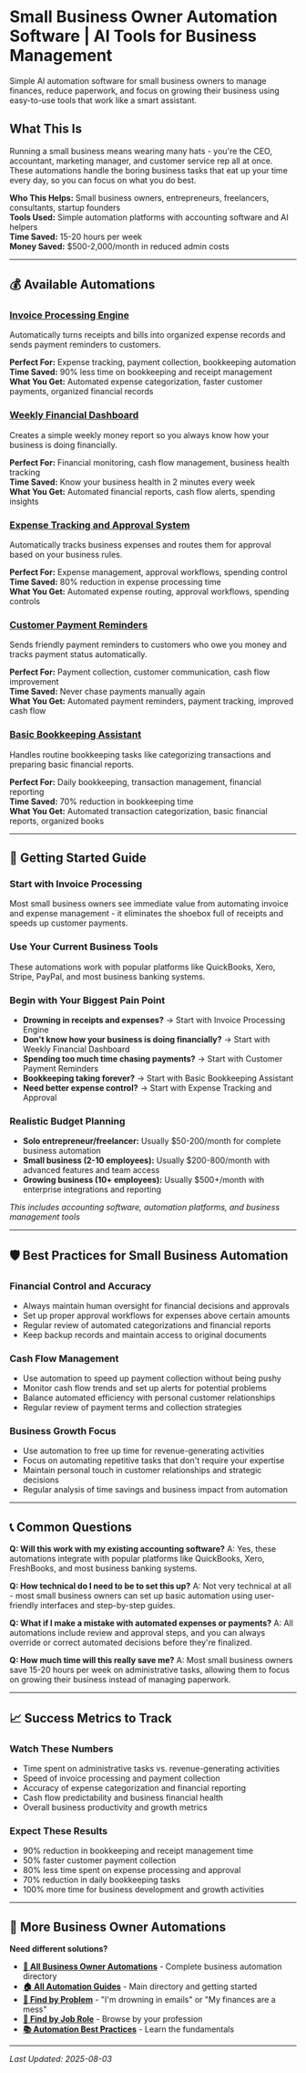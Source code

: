 # Small Business Owner Automation Software | AI Tools for Business Management

<!-- SEO Meta Description: Small business owner automation software to manage finances, reduce paperwork, and grow your business. Save 20 hours per week with AI-powered business management tools. -->

<!-- Target Keywords: small business automation, business owner software, financial automation, business management tools, entrepreneur automation -->

Simple AI automation software for small business owners to manage finances, reduce paperwork, and focus on growing their business using easy-to-use tools that work like a smart assistant.

## What This Is

Running a small business means wearing many hats - you're the CEO, accountant, marketing manager, and customer service rep all at once. These automations handle the boring business tasks that eat up your time every day, so you can focus on what you do best.

**Who This Helps:** Small business owners, entrepreneurs, freelancers, consultants, startup founders  
**Tools Used:** Simple automation platforms with accounting software and AI helpers  
**Time Saved:** 15-20 hours per week  
**Money Saved:** $500-2,000/month in reduced admin costs  

---

## 💰 Available Automations

### [Invoice Processing Engine](Invoice%20Processing%20Engine.md)
Automatically turns receipts and bills into organized expense records and sends payment reminders to customers.

**Perfect For:** Expense tracking, payment collection, bookkeeping automation  
**Time Saved:** 90% less time on bookkeeping and receipt management  
**What You Get:** Automated expense categorization, faster customer payments, organized financial records

### [Weekly Financial Dashboard](Weekly%20Financial%20Dashboard.md)
Creates a simple weekly money report so you always know how your business is doing financially.

**Perfect For:** Financial monitoring, cash flow management, business health tracking  
**Time Saved:** Know your business health in 2 minutes every week  
**What You Get:** Automated financial reports, cash flow alerts, spending insights

### [Expense Tracking and Approval System](Expense%20Tracking%20and%20Approval%20System.md)
Automatically tracks business expenses and routes them for approval based on your business rules.

**Perfect For:** Expense management, approval workflows, spending control  
**Time Saved:** 80% reduction in expense processing time  
**What You Get:** Automated expense routing, approval workflows, spending controls

### [Customer Payment Reminders](Customer%20Payment%20Reminders.md)
Sends friendly payment reminders to customers who owe you money and tracks payment status automatically.

**Perfect For:** Payment collection, customer communication, cash flow improvement  
**Time Saved:** Never chase payments manually again  
**What You Get:** Automated payment reminders, payment tracking, improved cash flow

### [Basic Bookkeeping Assistant](Basic%20Bookkeeping%20Assistant.md)
Handles routine bookkeeping tasks like categorizing transactions and preparing basic financial reports.

**Perfect For:** Daily bookkeeping, transaction management, financial reporting  
**Time Saved:** 70% reduction in bookkeeping time  
**What You Get:** Automated transaction categorization, basic financial reports, organized books

---

## 🎯 Getting Started Guide

### Start with Invoice Processing
Most small business owners see immediate value from automating invoice and expense management - it eliminates the shoebox full of receipts and speeds up customer payments.

### Use Your Current Business Tools
These automations work with popular platforms like QuickBooks, Xero, Stripe, PayPal, and most business banking systems.

### Begin with Your Biggest Pain Point
- **Drowning in receipts and expenses?** → Start with Invoice Processing Engine
- **Don't know how your business is doing financially?** → Start with Weekly Financial Dashboard
- **Spending too much time chasing payments?** → Start with Customer Payment Reminders
- **Bookkeeping taking forever?** → Start with Basic Bookkeeping Assistant
- **Need better expense control?** → Start with Expense Tracking and Approval

### Realistic Budget Planning
- **Solo entrepreneur/freelancer:** Usually $50-200/month for complete business automation
- **Small business (2-10 employees):** Usually $200-800/month with advanced features and team access
- **Growing business (10+ employees):** Usually $500+/month with enterprise integrations and reporting

*This includes accounting software, automation platforms, and business management tools*

---

## 🛡️ Best Practices for Small Business Automation

### Financial Control and Accuracy
- Always maintain human oversight for financial decisions and approvals
- Set up proper approval workflows for expenses above certain amounts
- Regular review of automated categorizations and financial reports
- Keep backup records and maintain access to original documents

### Cash Flow Management
- Use automation to speed up payment collection without being pushy
- Monitor cash flow trends and set up alerts for potential problems
- Balance automated efficiency with personal customer relationships
- Regular review of payment terms and collection strategies

### Business Growth Focus
- Use automation to free up time for revenue-generating activities
- Focus on automating repetitive tasks that don't require your expertise
- Maintain personal touch in customer relationships and strategic decisions
- Regular analysis of time savings and business impact from automation

---

## 📞 Common Questions

**Q: Will this work with my existing accounting software?**
A: Yes, these automations integrate with popular platforms like QuickBooks, Xero, FreshBooks, and most business banking systems.

**Q: How technical do I need to be to set this up?**
A: Not very technical at all - most small business owners can set up basic automation using user-friendly interfaces and step-by-step guides.

**Q: What if I make a mistake with automated expenses or payments?**
A: All automations include review and approval steps, and you can always override or correct automated decisions before they're finalized.

**Q: How much time will this really save me?**
A: Most small business owners save 15-20 hours per week on administrative tasks, allowing them to focus on growing their business instead of managing paperwork.

---

## 📈 Success Metrics to Track

### Watch These Numbers
- Time spent on administrative tasks vs. revenue-generating activities
- Speed of invoice processing and payment collection
- Accuracy of expense categorization and financial reporting
- Cash flow predictability and business financial health
- Overall business productivity and growth metrics

### Expect These Results
- 90% reduction in bookkeeping and receipt management time
- 50% faster customer payment collection
- 80% less time spent on expense processing and approval
- 70% reduction in daily bookkeeping tasks
- 100% more time for business development and growth activities

---

## 🔗 More Business Owner Automations

**Need different solutions?**
- **[🏢 All Business Owner Automations](../Business%20Owner%20Overview.md)** - Complete business automation directory
- **[🏠 All Automation Guides](../../../AI%20Automations%20Guide.md)** - Main directory and getting started
- **[🎯 Find by Problem](../../../Automation%20Workflows%20by%20Problem.md)** - "I'm drowning in emails" or "My finances are a mess"
- **[👔 Find by Job Role](../../../Automation%20Workflows%20by%20Job%20Role.md)** - Browse by your profession
- **[📚 Automation Best Practices](../../../Automation%20Best%20Practices.md)** - Learn the fundamentals

---

*Last Updated: 2025-08-03*